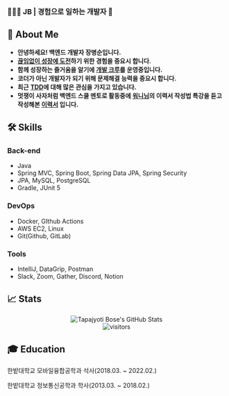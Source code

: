 ### 👨🏻‍💻 JB | 경험으로 일하는 개발자 👋

## 💬 About Me

- **안녕하세요! 백엔드 개발자 장병순입니다.**
- **[끊임없이 성장에 도전](https://www.notion.so/09fd964f81c24b6785d9c26ef70bcd5e)하기 위한 경험을 중요시 합니다.**
- **함께 성장하는 즐거움을 알기에 [개발 크루](https://dev-playground.oopy.io/)를 운영중입니다.**
- **코더가 아닌 개발자가 되기 위해 문제해결 능력을 중요시 합니다.**
- **최근** **[TDD](https://github.com/develop-playground/Unit-Test-Study)에 대해 많은 관심을 가지고 있습니다.**
- **멋쟁이 사자처럼 백엔드 스쿨 멘토로 활동중에 [워니님](https://wonny.space/)의 이력서 작성법 특강을 듣고 작성해본 [이력서](https://byeongsoon.notion.site/JB-970de68ea9dd49cc9810eb33f77d873b) 입니다.**


## 🛠️ Skills

### Back-end

- Java
- Spring MVC, Spring Boot, Spring Data JPA, Spring Security
- JPA, MySQL, PostgreSQL
- Gradle, JUnit 5

### DevOps

- Docker, GIthub Actions
- AWS EC2, Linux
- Git(Github, GitLab)

### Tools

- IntelliJ, DataGrip, Postman
- Slack, Zoom, Gather, Discord, Notion

## 📈 Stats

<div align="center">
<img src="https://github-readme-stats.vercel.app/api?username=byeongsoon&show_icons=true&hide_border=true" alt="Tapajyoti Bose's GitHub Stats">
</div>

<div align="center">
<img src="https://visitor-badge.laobi.icu/badge?page_id=byeongsoon.visitor" alt="visitors">
</div>

## 🎓 Education

한밭대학교 모바일융합공학과 석사(2018.03. ~ 2022.02.)

한밭대학교 정보통신공학과 학사(2013.03. ~ 2018.02.)

